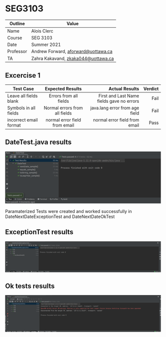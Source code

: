 # SEG3103

| Outline | Value |
| --- | --- |
| Name | Alois Clerc |
| Course | SEG 3103 |
| Date | Summer 2021 |
| Professor | Andrew Forward, aforward@uottawa.ca |
| TA | Zahra Kakavand, zkaka044@uottawa.ca |


## Excercise 1


| Test Case        | Expected Results           | Actual Results  | Verdict |
| ------------- |:-------------:| -----:|---:|
| Leave all fields blank      | Errors from all fields | First and Last Name fields gave no errors | Fail |
| Symbols in all fields      | Normal errors from all fields      |   java.lang error from age field | Fail |
| incorrect email format | normal error field from email      |    normal error field from email | Pass |



## DateTest.java results

![Date Test Results](dateTestResults.png)

Paramaterized Tests were created and worked successfully in DateNextDateExceptionTest and DateNextDateOkTest

## ExceptionTest results

![Exception Test](exception_test.png)

## Ok tests results

![OK Tests](ok_tests.png)

